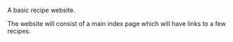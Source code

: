 A basic recipe website.

The website will consist of a main index page which will have links to a few recipes.